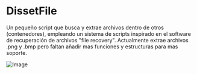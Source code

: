 # DissetFile
Un pequeño script que busca y extrae archivos dentro de otros (contenedores), empleando un sistema de scripts inspirado en el 
software de recuperación de archivos "file recovery".
Actualmente extrae archivos .png y .bmp pero faltan añadir mas funciones y estructuras para mas soporte.


  ![Image](https://raw.githubusercontent.com/srbill1996/DissetFile/master/logo.png)

